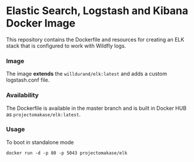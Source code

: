 # Elastic Search, Logstash and Kibana Docker Image #

This repository contains the Dockerfile and resources for creating an ELK stack that is configured to work with Wildfly logs.

### Image ###

The image **extends** the `willdurand/elk:latest` and adds a custom logstash.conf file.

### Availability ###

The Dockerfile is available in the master branch and is built in Docker HUB as `projectomakase/elk:latest`.

### Usage ###

To boot in standalone mode

    docker run -d -p 80 -p 5043 projectomakase/elk